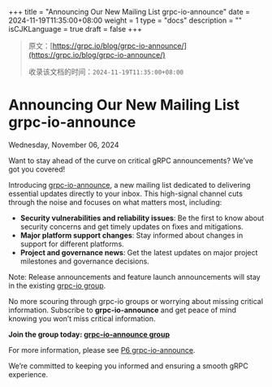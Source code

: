 +++
title = "Announcing Our New Mailing List grpc-io-announce"
date = 2024-11-19T11:35:00+08:00
weight = 1
type = "docs"
description = ""
isCJKLanguage = true
draft = false
+++

> 原文：[https://grpc.io/blog/grpc-io-announce/](https://grpc.io/blog/grpc-io-announce/)
>
> 收录该文档的时间：`2024-11-19T11:35:00+08:00`

# Announcing Our New Mailing List grpc-io-announce

Wednesday, November 06, 2024



Want to stay ahead of the curve on critical gRPC announcements? We’ve got you covered!

Introducing [grpc-io-announce](https://groups.google.com/g/grpc-io-announce), a new mailing list dedicated to delivering essential updates directly to your inbox. This high-signal channel cuts through the noise and focuses on what matters most, including:

- **Security vulnerabilities and reliability issues**: Be the first to know about security concerns and get timely updates on fixes and mitigations.
- **Major platform support changes**: Stay informed about changes in support for different platforms.
- **Project and governance news**: Get the latest updates on major project milestones and governance decisions.

Note: Release announcements and feature launch announcements will stay in the existing [grpc-io group](https://groups.google.com/g/grpc-io).

No more scouring through grpc-io groups or worrying about missing critical information. Subscribe to **grpc-io-announce** and get peace of mind knowing you won’t miss critical information.

**Join the group today: [grpc-io-announce group](https://groups.google.com/g/grpc-io-announce)**

For more information, please see [P6 grpc-io-announce](https://github.com/grpc/proposal/blob/master/P6-grpc-io-announce.md).

We’re committed to keeping you informed and ensuring a smooth gRPC experience.
